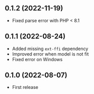 ## 0.1.2 (2022-11-19)

- Fixed parse error with PHP < 8.1

## 0.1.1 (2022-08-24)

- Added missing `ext-ffi` dependency
- Improved error when model is not fit
- Fixed error on Windows

## 0.1.0 (2022-08-07)

- First release
